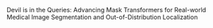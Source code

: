 Devil is in the Queries: Advancing Mask Transformers for Real-world Medical Image Segmentation and Out-of-Distribution Localization

